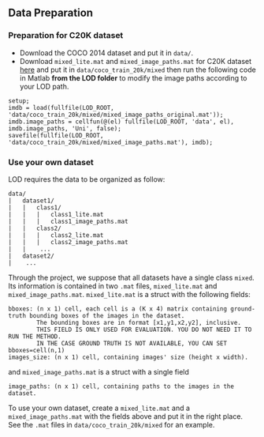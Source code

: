 ## Data Preparation

### Preparation for C20K dataset

- Download the COCO 2014 dataset and put it in `data/`. 
- Download `mixed_lite.mat` and `mixed_image_paths.mat` for C20K dataset [here](https://drive.google.com/drive/folders/16NT4KD3HIF8rTHYSKqtq3SqZEFlv1s5h?usp=sharing) and put it in `data/coco_train_20k/mixed` then run the following code in Matlab **from the LOD folder** to modify the image paths according to your LOD path.
```
setup;
imdb = load(fullfile(LOD_ROOT, 'data/coco_train_20k/mixed/mixed_image_paths_original.mat'));
imdb.image_paths = cellfun(@(el) fullfile(LOD_ROOT, 'data', el), imdb.image_paths, 'Uni', false);
savefile(fullfile(LOD_ROOT, 'data/coco_train_20k/mixed/mixed_image_paths.mat'), imdb);
```

### Use your own dataset

LOD requires the data to be organized as follow:
```
data/
|   dataset1/
|   |   class1/
|   |   |   class1_lite.mat
|   |   |   class1_image_paths.mat
|   |   class2/
|   |   |   class2_lite.mat
|   |   |   class2_image_paths.mat
|   |    ...
|   dataset2/
|    ...

```

Through the project, we suppose that all datasets have a single class `mixed`. Its information is contained in two `.mat` files, `mixed_lite.mat` and `mixed_image_paths.mat`. `mixed_lite.mat` is a struct with the following fields:
```
bboxes: (n x 1) cell, each cell is a (K x 4) matrix containing ground-truth bounding boxes of the images in the dataset.
        The bounding boxes are in format [x1,y1,x2,y2], inclusive.
        THIS FIELD IS ONLY USED FOR EVALUATION. YOU DO NOT NEED IT TO RUN THE METHOD.
        IN THE CASE GROUND TRUTH IS NOT AVAILABLE, YOU CAN SET bboxes=cell(n,1)
images_size: (n x 1) cell, containing images' size (height x width).
``` 
and `mixed_image_paths.mat` is a struct with a single field
```
image_paths: (n x 1) cell, containing paths to the images in the dataset.
```

To use your own dataset, create a `mixed_lite.mat` and a `mixed_image_paths.mat` with the fields above and put it in the right place. See the `.mat` files in `data/coco_train_20k/mixed` for an example.

